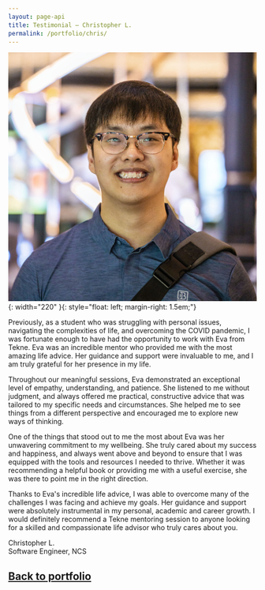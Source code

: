 ```yaml
---
layout: page-api
title: Testimonial – Christopher L.
permalink: /portfolio/chris/
---
```


![image](/img/chris-profile.jpg){: width="220" }{: style="float: left; margin-right: 1.5em;"}

Previously, as a student who was struggling with personal issues, navigating the complexities of life, and overcoming the COVID pandemic, I was fortunate enough to have had the opportunity to work with Eva from Tekne. Eva was an incredible mentor who provided me with the most amazing life advice. Her guidance and support were invaluable to me, and I am truly grateful for her presence in my life.

Throughout our meaningful sessions, Eva demonstrated an exceptional level of empathy, understanding, and patience. She listened to me without judgment, and always offered me practical, constructive advice that was tailored to my specific needs and circumstances. She helped me to see things from a different perspective and encouraged me to explore new ways of thinking.

One of the things that stood out to me the most about Eva was her unwavering commitment to my wellbeing. She truly cared about my success and happiness, and always went above and beyond to ensure that I was equipped with the tools and resources I needed to thrive. Whether it was recommending a helpful book or providing me with a useful exercise, she was there to point me in the right direction.

Thanks to Eva's incredible life advice, I was able to overcome many of the challenges I was facing and achieve my goals. Her guidance and support were absolutely instrumental in my personal, academic and career growth. I would definitely recommend a Tekne mentoring session to anyone looking for a skilled and compassionate life advisor who truly cares about you.

Christopher L.<br>
Software Engineer, NCS

## [Back to portfolio](https://tekne-creative.github.io/tekne/portfolio/#-testimonials-)